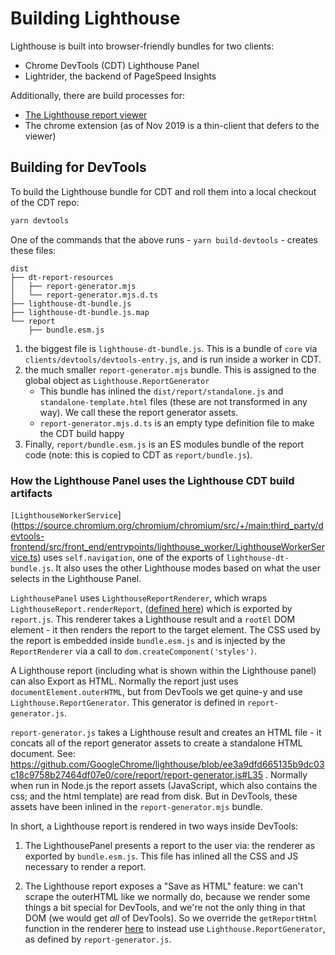 # Building Lighthouse

Lighthouse is built into browser-friendly bundles for two clients:

* Chrome DevTools (CDT) Lighthouse Panel
* Lightrider, the backend of PageSpeed Insights

Additionally, there are build processes for:

* [The Lighthouse report viewer](../viewer/)
* The chrome extension (as of Nov 2019 is a thin-client that defers to the viewer)

## Building for DevTools

To build the Lighthouse bundle for CDT and roll them into a local checkout of the CDT repo:

```sh
yarn devtools
```

One of the commands that the above runs - `yarn build-devtools` - creates these files:

```
dist
├── dt-report-resources
│   ├── report-generator.mjs
│   └── report-generator.mjs.d.ts
├── lighthouse-dt-bundle.js
├── lighthouse-dt-bundle.js.map
└── report
    ├── bundle.esm.js
```

1. the biggest file is `lighthouse-dt-bundle.js`. This is a bundle of `core` via `clients/devtools/devtools-entry.js`, and is run inside a worker in CDT.
2. the much smaller `report-generator.mjs` bundle. This is assigned to the global object as `Lighthouse.ReportGenerator`
    - This bundle has inlined the `dist/report/standalone.js` and `standalone-template.html` files (these are not transformed in any way). We call these the report generator assets.
    - `report-generator.mjs.d.ts` is an empty type definition file to make the CDT build happy
3. Finally, `report/bundle.esm.js` is an ES modules bundle of the report code (note: this is copied to CDT as `report/bundle.js`).

### How the Lighthouse Panel uses the Lighthouse CDT build artifacts

`[LighthouseWorkerService`](https://source.chromium.org/chromium/chromium/src/+/main:third_party/devtools-frontend/src/front_end/entrypoints/lighthouse_worker/LighthouseWorkerService.ts) uses `self.navigation`, one of the exports of `lighthouse-dt-bundle.js`. It also uses the other Lighthouse modes based on what the user selects in the Lighthouse Panel.

`LighthousePanel` uses `LighthouseReportRenderer`, which wraps `LighthouseReport.renderReport`, ([defined here](https://github.com/GoogleChrome/lighthouse/blob/main/report/renderer/report-renderer.js)) which is exported by `report.js`. This renderer takes a Lighthouse result and a `rootEl` DOM element - it then renders the report to the target element. The CSS used by the report is embedded inside `bundle.esm.js` and is injected by the `ReportRenderer` via a call to `dom.createComponent('styles')`.

A Lighthouse report (including what is shown within the Lighthouse panel) can also Export as HTML. Normally the report just uses `documentElement.outerHTML`, but from DevTools we get quine-y and use `Lighthouse.ReportGenerator`. This generator is defined in `report-generator.js`.

`report-generator.js` takes a Lighthouse result and creates an HTML file - it concats all of the report generator assets to create a standalone HTML document. See: https://github.com/GoogleChrome/lighthouse/blob/ee3a9dfd665135b9dc03c18c9758b27464df07e0/core/report/report-generator.js#L35 . Normally when run in Node.js the report assets (JavaScript, which also contains the css; and the html template) are read from disk. But in DevTools, these assets have been inlined in the `report-generator.mjs` bundle.

In short, a Lighthouse report is rendered in two ways inside DevTools:

1. The LighthousePanel presents a report to the user via: the renderer as exported by `bundle.esm.js`. This file has inlined all the CSS and JS necessary to render a report.

2. The Lighthouse report exposes a "Save as HTML" feature: we can't scrape the outerHTML like we normally do, because we render some things a bit
special for DevTools, and we're not the only thing in that DOM (we would get _all_ of DevTools). So we override the `getReportHtml` function in the renderer [here](undefined/blob/ba1bef52cea582fd2b9eed5b0f18ef739ff2e7b4/front_end/panels/lighthouse/LighthouseReportRenderer.ts#L175) to instead use `Lighthouse.ReportGenerator`, as defined by `report-generator.js`.
